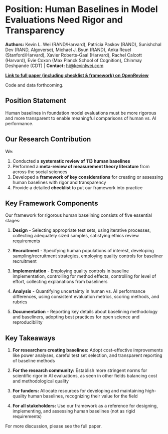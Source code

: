 # Position: Human Baselines in Model Evaluations Need Rigor and Transparency

**Authors:** Kevin L. Wei (RAND/Harvard), Patricia Paskov (RAND), Sunishchal Dev (RAND, Algoverse), Michael J. Byun (RAND), Anka Reuel (Stanford/Harvard), Xavier Roberts-Gaal (Harvard), Rachel Calcott (Harvard), Evie Coxon (Max Planck School of Cognition), Chinmay Deshpande (CDT) | **Contact:** hi@kevinlwei.com

**[Link to full paper (including checklist & framework) on OpenReview](https://openreview.net/forum?id=VbG9sIsn4F)**

Code and data forthcoming.

## Position Statement

Human baselines in foundation model evaluations must be more rigorous and more transparent to enable meaningful comparisons of human vs. AI performance.

## Our Research Contribution

We:
1. Conducted a **systematic review of 113 human baselines**
2. Performed a **meta-review of measurement theory literature** from across the social sciences
3. Developed a **framework of key considerations** for creating or assessing human baselines with rigor and transparency
4. Provide a detailed **checklist** to put our framework into practice

## Key Framework Components

Our framework for rigorous human baselining consists of five essential stages:

1. **Design** - Selecting appropriate test sets, using iterative processes, collecting adequately sized samples, satisfying ethics review requirements

2. **Recruitment** - Specifying human populations of interest, developing sampling/recruitment strategies, employing quality controls for baseliner recruitment

3. **Implementation** - Employing quality controls in baseline implementation, controlling for method effects, controlling for level of effort, collecting explanations from baseliners

4. **Analysis** - Quantifying uncertainty in human vs. AI performance differences, using consistent evaluation metrics, scoring methods, and rubrics

5. **Documentation** - Reporting key details about baselining methodology and baseliners, adopting best practices for open science and reproducibility



## Key Takeaways

1. **For researchers creating baselines:** Adopt cost-effective improvements like power analyses, careful test set selection, and transparent reporting of baseline methods

2. **For the research community:** Establish more stringent norms for scientific rigor in AI evaluations, as seen in other fields balancing cost and methodological quality

3. **For funders:** Allocate resources for developing and maintaining high-quality human baselines, recognizing their value for the field

4. **For all stakeholders:** Use our framework as a reference for designing, implementing, and assessing human baselines (not as rigid requirements)


For more discussion, please see the full paper.